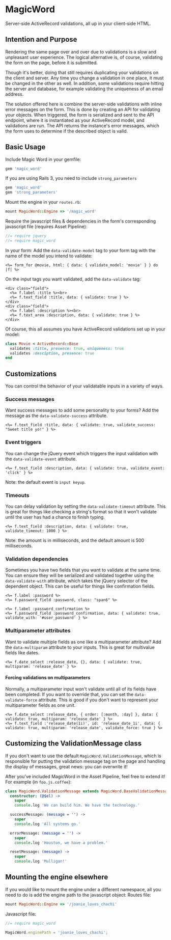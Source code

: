 # MagicWord
Server-side ActiveRecord validations, all up in your client-side HTML.

## Intention and Purpose
Rendering the same page over and over due to validations is a slow and unpleasant user experience. The logical alternative is, of course, validating the form on the page, before it is submitted.

Though it's better, doing that still requires duplicating your validations on the client and server. Any time you change a validation in one place, it must be changed in the other as well. In addition, some validations require hitting the server and database, for example validating the uniqueness of an email address.

The solution offered here is combine the server-side validations with inline error messages on the form. This is done by creating an API for validating your objects. When triggered, the form is serialized and sent to the API endpoint, where it is instantiated as your ActiveRecord model, and validations are run. The API returns the instance's error messages, which the form uses to determine if the described object is valid.

## Basic Usage
Include Magic Word in your gemfile:
```ruby
gem 'magic_word'
```
If you are using Rails 3, you need to include `strong_parameters`
```ruby
gem 'magic_word'
gem 'strong_parameters'
```
Mount the engine in your `routes.rb`:
```ruby
mount MagicWord::Engine => '/magic_word'
```
Require the javascript files & dependencies in the form's corresponding javascript file (requires Asset Pipeline):
```js
//= require jquery
//= require magic_word
```

In your form:
Add the `data-validate-model` tag to your form tag with the name of the model you intend to validate:
```erb
<%= form_for @movie, html: { data: { validate_model: 'movie' } } do |f| %>
```
On the input tags you want validated, add the `data-validate` tag:
```erb
<div class="field">
  <%= f.label :title %><br>
  <%= f.text_field :title, data: { validate: true } %>
</div>
<div class="field">
  <%= f.label :description %><br>
  <%= f.text_area :description, data: { validate: true } %>
</div>
```

Of course, this all assumes you have ActiveRecord validations set up in your model:
```ruby
class Movie < ActiveRecord::Base
  validates :title, presence: true, uniqueness: true
  validates :desciption, presence: true
end
```

## Customizations
You can control the behavior of your validatable inputs in a variety of ways.

### Success messages
Want success messages to add some personality to your forms? Add the message as the `data-validate-success` attribute.
```erb
<%= f.text_field :title, data: { validate: true, validate_success: "Sweet title yo!" } %>
```

### Event triggers
You can change the jQuery event which triggers the input validation with the `data-validate-event` attribute.
```erb
<%= f.text_field :description, data: { validate: true, validate_event: 'click' } %>
```
Note: the default event is `input keyup`.

### Timeouts
You can delay validation by setting the `data-validate-timeout` attribute. This is great for things like checking a string's format so that it won't validate until the user has had a chance to finish typing.
```erb
<%= f.text_field :description, data: { validate: true, validate_timeout: 1000 } %>
```
Note: the amount is in milliseconds, and the default amount is 500 milliseconds.

### Validation dependencies
Sometimes you have two fields that you want to validate at the same time. You can ensure they will be serialized and validated together using the `data-validate-with` attribute, which takes the jQuery selector of the dependent object. This can be useful for things like confirmation fields.
```erb
<%= f.label :password %>
<%= f.password_field :password, class: "span6" %>

<%= f.label :password_confirmation %>
<%= f.password_field :password_confirmation, data: { validate: true, validate_with: '#user_password' } %>
```

### Multiparameter attributes
Want to validate multiple fields as one like a multiparameter attribute? Add the `data-multiparam` attribute to your inputs. This is great for multivalue fields like dates.
```erb
<%= f.date_select :release_date, {}, data: { validate: true, multiparam: 'release_date' } %>
```

#### Forcing validations on multiparameters
Normally, a multiparameter input won't validate until all of its fields have been completed. If you want to override that, you can set the `data-validate-force` attribute. This is good if you don't want to represent your multiparameter fields as one unit.
```erb
<%= f.date_select :release_date, { order: [:month, :day] }, data: { validate: true, multiparam: 'release_date' } %>
<%= f.text_field :'release_date(1i)', id: 'release_date_1i', data: { validate: true, multiparam: 'release_date', validate_force: true } %>
```

## Customizing the ValidationMessage class
If you don't want to use the default `MagicWord.ValidationMessage`, which is responsible for putting the validation message tag on the page and handling the display of messages, great news: you can overwrite it!

After you've included MagicWord in the Asset Pipeline, feel free to extend it! For example (in `foo.js.coffee`):
```coffeescript
class MagicWord.ValidationMessage extends MagicWord.BaseValidationMessage
  constructor: (@$el) ->
    super
    console.log 'We can build him. We have the technology.'

  successMessage: (message = '') ->
    super
    console.log 'All systems go.'

  errorMessage: (message = '') ->
    super
    console.log 'Houston, we have a problem.'

  resetMessage: (message) ->
    super
    console.log 'Mulligan!'
```

## Mounting the engine elsewhere
If you would like to mount the engine under a different namespace, all you need to do is add the engine path to the javascript object:
Routes file:
```ruby
mount MagicWord::Engine => '/joanie_loves_chachi'
```
Javascript file:
```javascript
//= require magic_word

MagicWord.enginePath = 'joanie_loves_chachi';
```
